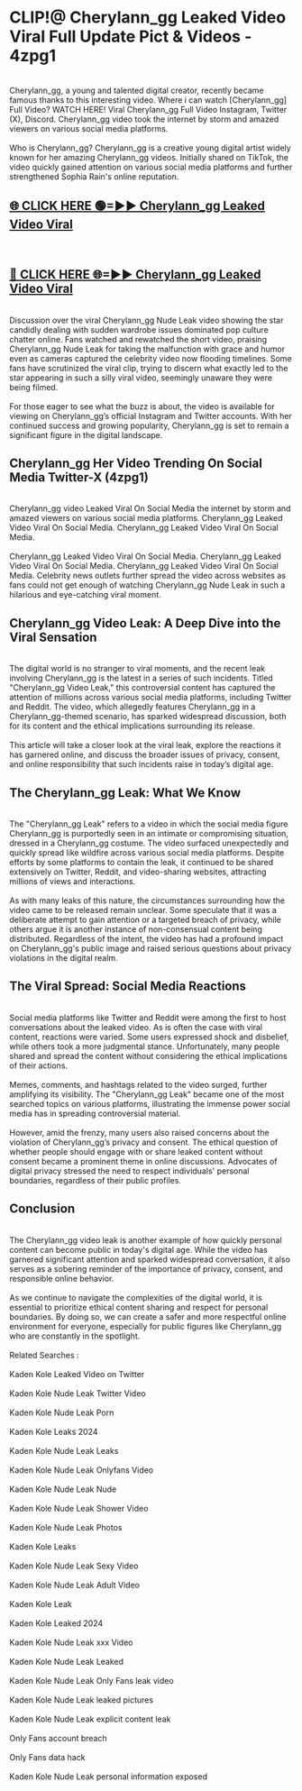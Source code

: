 # CLIP!@ Cherylann_gg Leaked Video Viral Full Update Pict & Videos - 4zpg1
<br>
Cherylann_gg, a young and talented digital creator, recently became famous thanks to this interesting video. Where i can watch [Cherylann_gg] Full Video? WATCH HERE! Viral Cherylann_gg Full Video Instagram, Twitter (X), Discord. Cherylann_gg video took the internet by storm and amazed viewers on various social media platforms.
<br><br>
Who is Cherylann_gg? Cherylann_gg is a creative young digital artist widely known for her amazing Cherylann_gg videos. Initially shared on TikTok, the video quickly gained attention on various social media platforms and further strengthened Sophia Rain's online reputation.
<br>
<h2><a href="https://bestclip.site?title=Cherylann_gg">🌐 CLICK HERE 🟢=►► Cherylann_gg Leaked Video Viral</a></h2>
<br>
<h2><a href="https://bestclip.site?title=Cherylann_gg">🔴 CLICK HERE 🌐=►► Cherylann_gg Leaked Video Viral</a></h2>
<br>
Discussion over the viral Cherylann_gg Nude Leak video showing the star candidly dealing with sudden wardrobe issues dominated pop culture chatter online. Fans watched and rewatched the short video, praising Cherylann_gg Nude Leak for taking the malfunction with grace and humor even as cameras captured the celebrity video now flooding timelines. Some fans have scrutinized the viral clip, trying to discern what exactly led to the star appearing in such a silly viral video, seemingly unaware they were being filmed.
<br><br>
For those eager to see what the buzz is about, the video is available for viewing on Cherylann_gg’s official Instagram and Twitter accounts. With her continued success and growing popularity, Cherylann_gg is set to remain a significant figure in the digital landscape.
<br>
<h2>Cherylann_gg Her Video Trending On Social Media Twitter-X (4zpg1)</h2>
<br>
Cherylann_gg video Leaked Viral On Social Media the internet by storm and amazed viewers on various social media platforms. Cherylann_gg Leaked Video Viral On Social Media. Cherylann_gg Leaked Video Viral On Social Media.
<br><br>
Cherylann_gg Leaked Video Viral On Social Media. Cherylann_gg Leaked Video Viral On Social Media. Cherylann_gg Leaked Video Viral On Social Media. Celebrity news outlets further spread the video across websites as fans could not get enough of watching Cherylann_gg Nude Leak in such a hilarious and eye-catching viral moment.
<br>
<h2>Cherylann_gg Video Leak: A Deep Dive into the Viral Sensation</h2>
<br>
The digital world is no stranger to viral moments, and the recent leak involving Cherylann_gg is the latest in a series of such incidents. Titled "Cherylann_gg Video Leak," this controversial content has captured the attention of millions across various social media platforms, including Twitter and Reddit. The video, which allegedly features Cherylann_gg in a Cherylann_gg-themed scenario, has sparked widespread discussion, both for its content and the ethical implications surrounding its release.
<br><br>
This article will take a closer look at the viral leak, explore the reactions it has garnered online, and discuss the broader issues of privacy, consent, and online responsibility that such incidents raise in today’s digital age.
<br>
<h2>The Cherylann_gg Leak: What We Know</h2>
<br>
The "Cherylann_gg Leak" refers to a video in which the social media figure Cherylann_gg is purportedly seen in an intimate or compromising situation, dressed in a Cherylann_gg costume. The video surfaced unexpectedly and quickly spread like wildfire across various social media platforms. Despite efforts by some platforms to contain the leak, it continued to be shared extensively on Twitter, Reddit, and video-sharing websites, attracting millions of views and interactions.
<br><br>
As with many leaks of this nature, the circumstances surrounding how the video came to be released remain unclear. Some speculate that it was a deliberate attempt to gain attention or a targeted breach of privacy, while others argue it is another instance of non-consensual content being distributed. Regardless of the intent, the video has had a profound impact on Cherylann_gg's public image and raised serious questions about privacy violations in the digital realm.
<br>
<h2>The Viral Spread: Social Media Reactions</h2>
<br>
Social media platforms like Twitter and Reddit were among the first to host conversations about the leaked video. As is often the case with viral content, reactions were varied. Some users expressed shock and disbelief, while others took a more judgmental stance. Unfortunately, many people shared and spread the content without considering the ethical implications of their actions.
<br><br>
Memes, comments, and hashtags related to the video surged, further amplifying its visibility. The "Cherylann_gg Leak" became one of the most searched topics on various platforms, illustrating the immense power social media has in spreading controversial material.
<br><br>
However, amid the frenzy, many users also raised concerns about the violation of Cherylann_gg’s privacy and consent. The ethical question of whether people should engage with or share leaked content without consent became a prominent theme in online discussions. Advocates of digital privacy stressed the need to respect individuals' personal boundaries, regardless of their public profiles.
<br>
<h2>Conclusion</h2>
<br>
The Cherylann_gg video leak is another example of how quickly personal content can become public in today's digital age. While the video has garnered significant attention and sparked widespread conversation, it also serves as a sobering reminder of the importance of privacy, consent, and responsible online behavior.
<br><br>
As we continue to navigate the complexities of the digital world, it is essential to prioritize ethical content sharing and respect for personal boundaries. By doing so, we can create a safer and more respectful online environment for everyone, especially for public figures like Cherylann_gg who are constantly in the spotlight.
<br><br>
Related Searches :
<br><br>
Kaden Kole Leaked Video on Twitter
<br><br>
Kaden Kole Nude Leak Twitter Video
<br><br>
Kaden Kole Nude Leak Porn
<br><br>
Kaden Kole Leaks 2024
<br><br>
Kaden Kole Nude Leak Leaks
<br><br>
Kaden Kole Nude Leak Onlyfans Video
<br><br>
Kaden Kole Nude Leak Nude
<br><br>
Kaden Kole Nude Leak Shower Video
<br><br>
Kaden Kole Nude Leak Photos
<br><br>
Kaden Kole Leaks
<br><br>
Kaden Kole Nude Leak Sexy Video
<br><br>
Kaden Kole Nude Leak Adult Video
<br><br>
Kaden Kole Leak
<br><br>
Kaden Kole Leaked 2024
<br><br>
Kaden Kole Nude Leak xxx Video
<br><br>
Kaden Kole Nude Leak Leaked
<br><br>
Kaden Kole Nude Leak Only Fans leak video
<br><br>
Kaden Kole Nude Leak leaked pictures
<br><br>
Kaden Kole Nude Leak explicit content leak
<br><br>
Only Fans account breach
<br><br>
Only Fans data hack
<br><br>
Kaden Kole Nude Leak personal information exposed